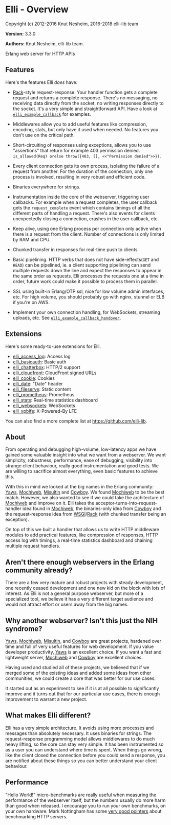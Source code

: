 # Elli - Overview

Copyright (c) 2012-2016 Knut Nesheim, 2016-2018 elli-lib team

__Version:__ 3.3.0

__Authors:__ Knut Nesheim, elli-lib team.

Erlang web server for HTTP APIs

## Features

Here's the features Elli _does_ have:

* [Rack][]-style request-response. Your handler function gets a
   complete request and returns a complete response. There's no
   messaging, no receiving data directly from the socket, no writing
   responses directly to the socket. It's a very simple and
   straightforward API. Have a look at [`elli_example_callback`](elli_example_callback.html)
for examples.

* Middlewares allow you to add useful features like compression,
encoding, stats, but only have it used when needed. No features you
don't use on the critical path.

* Short-circuiting of responses using exceptions, allows you to use
   "assertions" that return for example 403 permission
   denied. `is_allowed(Req) orelse throw({403, [], <<"Permission
   denied">>})`.

* Every client connection gets its own process, isolating the failure
of a request from another. For the duration of the connection, only
one process is involved, resulting in very robust and efficient
code.

* Binaries everywhere for strings.

* Instrumentation inside the core of the webserver, triggering user
   callbacks. For example when a request completes, the user callback
   gets the `request_complete` event which contains timings of all the
different parts of handling a request. There's also events for
clients unexpectedly closing a connection, crashes in the user
callback, etc.

* Keep alive, using one Erlang process per connection only active
when there is a request from the client. Number of connections is
only limited by RAM and CPU.

* Chunked transfer in responses for real-time push to clients

* Basic pipelining. HTTP verbs that does not have side-effects(`GET`
   and `HEAD`) can be pipelined, ie. a client supporting pipelining
can send multiple requests down the line and expect the responses
to appear in the same order as requests. Elli processes the
requests one at a time in order, future work could make it possible
to process them in parallel.

* SSL using built-in Erlang/OTP ssl, nice for low volume admin
interfaces, etc. For high volume, you should probably go with
nginx, stunnel or ELB if you're on AWS.

* Implement your own connection handling, for WebSockets, streaming
   uploads, etc. See [`elli_example_callback_handover`](elli_example_callback_handover.html).

## Extensions

Here's some ready-to-use extensions for Elli.

* [elli_access_log](https://github.com/elli-lib/elli_access_log):
Access log
* [elli_basicauth](https://github.com/elli-lib/elli_basicauth):
Basic auth
* [elli_chatterbox](https://github.com/elli-lib/elli_chatterbox):
HTTP/2 support
* [elli_cloudfront](https://github.com/elli-lib/elli_cloudfront):
CloudFront signed URLs
* [elli_cookie](https://github.com/elli-lib/elli_cookie):
Cookies
* [elli_date](https://github.com/elli-lib/elli_date):
"Date" header
* [elli_fileserve](https://github.com/elli-lib/elli_fileserve):
Static content
* [elli_prometheus](https://github.com/elli-lib/elli_prometheus):
Prometheus
* [elli_stats](https://github.com/elli-lib/elli_stats):
Real-time statistics dashboard
* [elli_websockets](https://github.com/elli-lib/elli_websocket):
WebSockets
* [elli_xpblfe](https://github.com/elli-lib/elli_xpblfe):
X-Powered-By LFE

You can also find a more complete list at <https://github.com/elli-lib>.

## About

From operating and debugging high-volume, low-latency apps we have
gained some valuable insight into what we want from a webserver. We
want simplicity, robustness, performance, ease of debugging,
visibility into strange client behaviour, really good instrumentation
and good tests. We are willing to sacrifice almost everything, even
basic features to achieve this.

With this in mind we looked at the big names in the Erlang
community: [Yaws][], [Mochiweb][], [Misultin][] and [Cowboy][]. We
found [Mochiweb][] to be the best match. However, we also wanted to
see if we could take the architecture of [Mochiweb][] and improve on
it. Elli takes the acceptor-turns-into-request-handler idea found
in [Mochiweb][], the binaries-only idea from [Cowboy][] and the
request-response idea from [WSGI][]/[Rack][] (with chunked transfer
being an exception).

On top of this we built a handler that allows us to write HTTP
middleware modules to add practical features, like compression of
responses, HTTP access log with timings, a real-time statistics
dashboard and chaining multiple request handlers.

## Aren't there enough webservers in the Erlang community already?

There are a few very mature and robust projects with steady
development, one recently ceased development and one new kid on the
block with lots of interest. As Elli is not a general purpose
webserver, but more of a specialized tool, we believe it has a very
different target audience and would not attract effort or users away
from the big names.

## Why another webserver? Isn't this just the NIH syndrome?

[Yaws][], [Mochiweb][], [Misultin][], and [Cowboy][] are great
projects, hardened over time and full of very useful features for web
development. If you value developer productivity, [Yaws][] is an
excellent choice. If you want a fast and lightweight
server, [Mochiweb][] and [Cowboy][] are excellent choices.

Having used and studied all of these projects, we believed that if we
merged some of the existing ideas and added some ideas from other
communities, we could create a core that was better for our use cases.

It started out as an experiment to see if it is at all possible to
significantly improve and it turns out that for our particular use
cases, there is enough improvement to warrant a new project.

## What makes Elli different?

Elli has a very simple architecture. It avoids using more processes
and messages than absolutely necessary. It uses binaries for
strings. The request-response programming model allows middlewares to
do much heavy lifting, so the core can stay very simple. It has been
instrumented so as a user you can understand where time is spent. When
things go wrong, like the client closed the connection before you
could send a response, you are notified about these things so you can
better understand your client behaviour.

## Performance

"Hello World!" micro-benchmarks are really useful when measuring the
performance of the webserver itself, but the numbers usually do more
harm than good when released. I encourage you to run your own
benchmarks, on your own hardware. Mark Nottingham has some
[very good pointers](http://www.mnot.net/blog/2011/05/18/http_benchmark_rules)
about benchmarking HTTP servers.

[Yaws]: https://github.com/klacke/yaws
[Mochiweb]: https://github.com/mochi/mochiweb
[Misultin]: https://github.com/ostinelli/misultin
[Cowboy]: https://github.com/ninenines/cowboy
[WSGI]: https://www.python.org/dev/peps/pep-3333/
[Rack]: https://github.com/rack/rack
